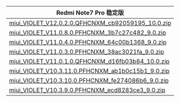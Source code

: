 | Redmi Note7 Pro  稳定版    |
| ---- |
| [miui_VIOLET_V12.0.2.0.QFHCNXM_cb92059195_10.0.zip](https://hugeota.d.miui.com/V12.0.2.0.QFHCNXM/miui_VIOLET_V12.0.2.0.QFHCNXM_cb92059195_10.0.zip)    |
| [miui_VIOLET_V11.0.8.0.PFHCNXM_3b7c27c482_9.0.zip](https://hugeota.d.miui.com/V11.0.8.0.PFHCNXM/miui_VIOLET_V11.0.8.0.PFHCNXM_3b7c27c482_9.0.zip)    |
| [miui_VIOLET_V11.0.4.0.PFHCNXM_64c00b1368_9.0.zip](https://hugeota.d.miui.com/V11.0.4.0.PFHCNXM/miui_VIOLET_V11.0.4.0.PFHCNXM_64c00b1368_9.0.zip)    |
| [miui_VIOLET_V11.0.3.0.PFHCNXM_38ac3021fa_9.0.zip](https://hugeota.d.miui.com/V11.0.3.0.PFHCNXM/miui_VIOLET_V11.0.3.0.PFHCNXM_38ac3021fa_9.0.zip)    |
| [miui_VIOLET_V11.0.1.0.QFHCNXM_d16fb03b84_10.0.zip](https://hugeota.d.miui.com/V11.0.1.0.QFHCNXM/miui_VIOLET_V11.0.1.0.QFHCNXM_d16fb03b84_10.0.zip)    |
| [miui_VIOLET_V10.3.11.0.PFHCNXM_ab1b0c15b1_9.0.zip](https://hugeota.d.miui.com/V10.3.11.0.PFHCNXM/miui_VIOLET_V10.3.11.0.PFHCNXM_ab1b0c15b1_9.0.zip)    |
| [miui_VIOLET_V10.3.10.0.PFHCNXM_fe274086b6_9.0.zip](https://hugeota.d.miui.com/V10.3.10.0.PFHCNXM/miui_VIOLET_V10.3.10.0.PFHCNXM_fe274086b6_9.0.zip)    |
| [miui_VIOLET_V10.3.9.0.PFHCNXM_ecd8283ce3_9.0.zip](https://hugeota.d.miui.com/V10.3.9.0.PFHCNXM/miui_VIOLET_V10.3.9.0.PFHCNXM_ecd8283ce3_9.0.zip)    |
